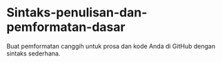 # Sintaks-penulisan-dan-pemformatan-dasar
Buat pemformatan canggih untuk prosa dan kode Anda di GitHub dengan sintaks sederhana.
